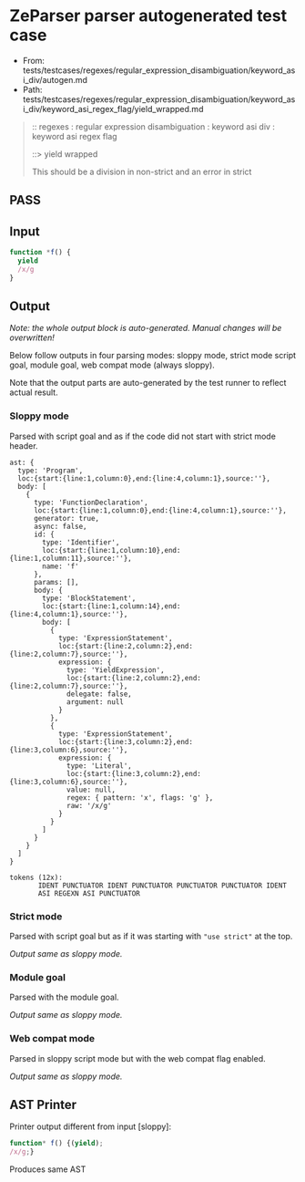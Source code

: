 # ZeParser parser autogenerated test case

- From: tests/testcases/regexes/regular_expression_disambiguation/keyword_asi_div/autogen.md
- Path: tests/testcases/regexes/regular_expression_disambiguation/keyword_asi_div/keyword_asi_regex_flag/yield_wrapped.md

> :: regexes : regular expression disambiguation : keyword asi div : keyword asi regex flag
>
> ::> yield wrapped
>
> This should be a division in non-strict and an error in strict

## PASS

## Input

`````js
function *f() {
  yield
  /x/g
}
`````

## Output

_Note: the whole output block is auto-generated. Manual changes will be overwritten!_

Below follow outputs in four parsing modes: sloppy mode, strict mode script goal, module goal, web compat mode (always sloppy).

Note that the output parts are auto-generated by the test runner to reflect actual result.

### Sloppy mode

Parsed with script goal and as if the code did not start with strict mode header.

`````
ast: {
  type: 'Program',
  loc:{start:{line:1,column:0},end:{line:4,column:1},source:''},
  body: [
    {
      type: 'FunctionDeclaration',
      loc:{start:{line:1,column:0},end:{line:4,column:1},source:''},
      generator: true,
      async: false,
      id: {
        type: 'Identifier',
        loc:{start:{line:1,column:10},end:{line:1,column:11},source:''},
        name: 'f'
      },
      params: [],
      body: {
        type: 'BlockStatement',
        loc:{start:{line:1,column:14},end:{line:4,column:1},source:''},
        body: [
          {
            type: 'ExpressionStatement',
            loc:{start:{line:2,column:2},end:{line:2,column:7},source:''},
            expression: {
              type: 'YieldExpression',
              loc:{start:{line:2,column:2},end:{line:2,column:7},source:''},
              delegate: false,
              argument: null
            }
          },
          {
            type: 'ExpressionStatement',
            loc:{start:{line:3,column:2},end:{line:3,column:6},source:''},
            expression: {
              type: 'Literal',
              loc:{start:{line:3,column:2},end:{line:3,column:6},source:''},
              value: null,
              regex: { pattern: 'x', flags: 'g' },
              raw: '/x/g'
            }
          }
        ]
      }
    }
  ]
}

tokens (12x):
       IDENT PUNCTUATOR IDENT PUNCTUATOR PUNCTUATOR PUNCTUATOR IDENT
       ASI REGEXN ASI PUNCTUATOR
`````

### Strict mode

Parsed with script goal but as if it was starting with `"use strict"` at the top.

_Output same as sloppy mode._

### Module goal

Parsed with the module goal.

_Output same as sloppy mode._

### Web compat mode

Parsed in sloppy script mode but with the web compat flag enabled.

_Output same as sloppy mode._

## AST Printer

Printer output different from input [sloppy]:

````js
function* f() {(yield);
/x/g;}
````

Produces same AST
